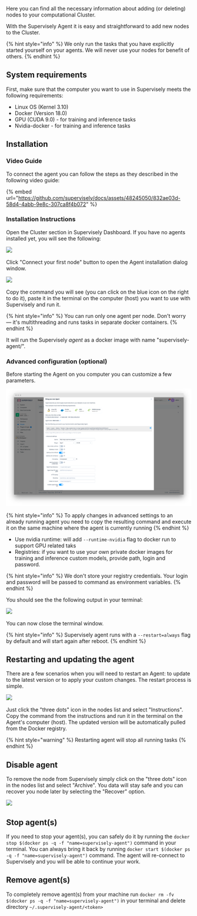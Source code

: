 Here you can find all the necessary information about adding (or deleting) nodes to your computational Cluster. 

With the Supervisely Agent it is easy and straightforward to add new nodes to the Cluster.

{% hint style="info" %}
We only run the tasks that you have explicitly started yourself on your agents. We will never use your nodes for benefit of others.
{% endhint %}

## System requirements

First, make sure that the computer you want to use in Supervisely meets the following requirements:

- Linux OS (Kernel 3.10)
- Docker (Version 18.0)
- GPU (CUDA 9.0) - for training and inference tasks
- Nvidia-docker - for training and inference tasks

## Installation

### Video Guide
To connect the agent you can follow the steps as they described in the following video guide:

{% embed url="https://github.com/supervisely/docs/assets/48245050/832ae03d-58d4-4abb-9e8c-307ca8f4b072" %}



 

### Installation Instructions
Open the Cluster section in Supervisely Dashboard. If you have no agents installed yet, you will see the following:

![](01.png)

Click "Connect your first node" button to open the Agent installation dialog window.



![](agent_a.png)

Copy the command you will see (you can click on the blue icon on the right to do it), paste it in the terminal on the computer (host) you want to use with Supervisely and run it.

{% hint style="info" %}
You can run only one agent per node. Don't worry — it's multithreading and runs tasks in separate docker containers.
{% endhint %}

It will run the Supervisely *agent* as a docker image with name "supervisely-agent/<token>".

### Advanced configuration (optional)

Before starting the Agent on you computer you can customize a few parameters.

![](agent_adv_a.png)

{% hint style="info" %}
To apply changes in advanced settings to an already running agent you need to copy the resulting command and execute it on the same machine where the agent is currently running
{% endhint %}

- Use nvidia runtime: will add `--runtime-nvidia` flag to docker run to support GPU related taks
- Registries: if you want to use your own private docker images for training and inference custom models, provide path, login and password.

  
{% hint style="info" %}
We don't store your registry credentials. Your login and password will be passed to command as environment variables.
{% endhint %}

You should see the the following output in your terminal:

![](../../../assets/legacy/cluster/cmd.jpg)

You can now close the terminal window.

{% hint style="info" %}
Supervisely agent runs with a `--restart=always` flag by default and will start again after reboot.
{% endhint %}

## Restarting and updating the agent

There are a few scenarios when you will need to restart an Agent: to update to the latest version or to apply your custom changes. The restart process is simple. 

![](agent_instr_a.png)

Just click the "three dots" icon in the nodes list and select "Instructions". Copy the command from the instructions and run it in the terminal on the Agent's computer (host). The updated version will be automatically pulled from the Docker registry.

{% hint style="warning" %}
Restarting agent will stop all running tasks
{% endhint %}

## Disable agent

To remove the node from Supervisely simply click on the "three dots" icon in the nodes list and select "Archive". You data will stay safe and you can recover you node later by selecting the "Recover" option. 

![](agent_dis_a.png)

## Stop agent(s)

If you need to stop your agent(s), you can safely do it by running the `docker stop $(docker ps -q -f "name=supervisely-agent")` command in your terminal. You can always bring it back by running `docker start $(docker ps -q -f "name=supervisely-agent")` command. The agent will re-connect to Supervisely and you will be able to continue your work.

## Remove agent(s)

To completely remove agent(s) from your machine run `docker rm -fv $(docker ps -q -f "name=supervisely-agent")` in your terminal and delete directory `~/.supervisely-agent/<token>`



